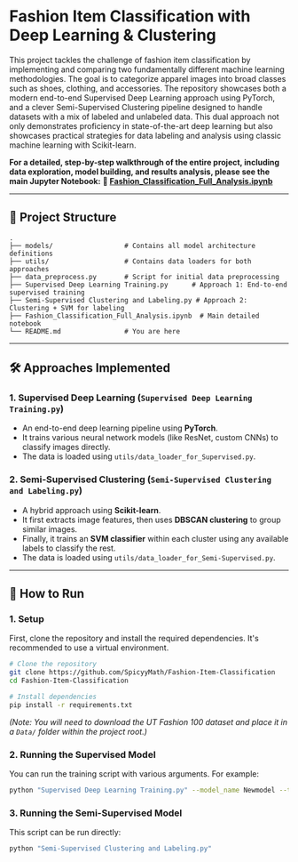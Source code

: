# Fashion Item Classification with Deep Learning & Clustering

This project tackles the challenge of fashion item classification by implementing and comparing two fundamentally different machine learning methodologies. The goal is to categorize apparel images into broad classes such as shoes, clothing, and accessories. The repository showcases both a modern end-to-end Supervised Deep Learning approach using PyTorch, and a clever Semi-Supervised Clustering pipeline designed to handle datasets with a mix of labeled and unlabeled data. This dual approach not only demonstrates proficiency in state-of-the-art deep learning but also showcases practical strategies for data labeling and analysis using classic machine learning with Scikit-learn.

**For a detailed, step-by-step walkthrough of the entire project, including data exploration, model building, and results analysis, please see the main Jupyter Notebook:**
**🚀 [Fashion_Classification_Full_Analysis.ipynb](./Fashion_Classification_Full_Analysis.ipynb)**

---

## 📂 Project Structure

```
.
├── models/                  # Contains all model architecture definitions
├── utils/                   # Contains data loaders for both approaches
├── data_preprocess.py       # Script for initial data preprocessing
├── Supervised Deep Learning Training.py      # Approach 1: End-to-end supervised training
├── Semi-Supervised Clustering and Labeling.py # Approach 2: Clustering + SVM for labeling
├── Fashion_Classification_Full_Analysis.ipynb  # Main detailed notebook
└── README.md                # You are here
```

---

## 🛠️ Approaches Implemented

### 1. Supervised Deep Learning (`Supervised Deep Learning Training.py`)
- An end-to-end deep learning pipeline using **PyTorch**.
- It trains various neural network models (like ResNet, custom CNNs) to classify images directly.
- The data is loaded using `utils/data_loader_for_Supervised.py`.

### 2. Semi-Supervised Clustering (`Semi-Supervised Clustering and Labeling.py`)
- A hybrid approach using **Scikit-learn**.
- It first extracts image features, then uses **DBSCAN clustering** to group similar images.
- Finally, it trains an **SVM classifier** within each cluster using any available labels to classify the rest.
- The data is loaded using `utils/data_loader_for_Semi-Supervised.py`.

---

## 🚀 How to Run

### 1. Setup
First, clone the repository and install the required dependencies. It's recommended to use a virtual environment.

```bash
# Clone the repository
git clone https://github.com/SpicyyMath/Fashion-Item-Classification
cd Fashion-Item-Classification

# Install dependencies
pip install -r requirements.txt
```

*(Note: You will need to download the UT Fashion 100 dataset and place it in a `Data/` folder within the project root.)*

### 2. Running the Supervised Model

You can run the training script with various arguments. For example:

```bash
python "Supervised Deep Learning Training.py" --model_name Newmodel --task A --epochs 50
```

### 3. Running the Semi-Supervised Model

This script can be run directly:

```bash
python "Semi-Supervised Clustering and Labeling.py"
```
